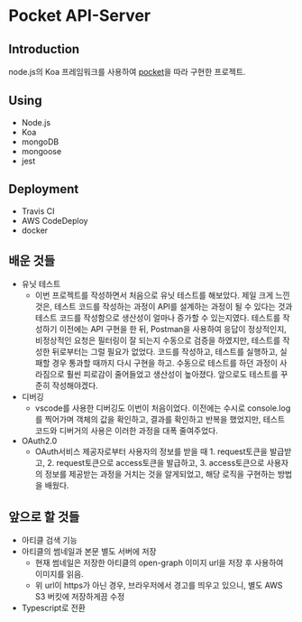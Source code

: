 # Pocket API-Server

## Introduction

node.js의 Koa 프레임워크를 사용하여 [pocket](https://app.getpocket.com/)을 따라 구현한 프로젝트.

## Using

- Node.js
- Koa
- mongoDB
- mongoose
- jest

## Deployment

- Travis CI
- AWS CodeDeploy
- docker

## 배운 것들

- 유닛 테스트
  - 이번 프로젝트를 작성하면서 처음으로 유닛 테스트를 해보았다. 제일 크게 느낀 것은, 테스트 코드를 작성하는 과정이 API를 설계하는 과정이 될 수 있다는 것과 테스트 코드를 작성함으로 생산성이 얼마나 증가할 수 있는지였다.
    테스트를 작성하기 이전에는 API 구현을 한 뒤, Postman을 사용하여 응답이 정상적인지, 비정상적인 요청은 필터링이 잘 되는지 수동으로 검증을 하였지만, 테스트를 작성한 뒤로부터는 그럴 필요가 없었다.
    코드를 작성하고, 테스트를 실행하고, 실패할 경우 통과할 때까지 다시 구현을 하고. 수동으로 테스트를 하던 과정이 사라짐으로 훨씬 피로감이 줄어들었고 생산성이 높아졌다.
    앞으로도 테스트를 꾸준히 작성해야겠다.
- 디버깅
  - vscode를 사용한 디버깅도 이번이 처음이었다. 이전에는 수시로 console.log를 찍어가며 객체의 값을 확인하고, 결과를 확인하고 반복을 했었지만, 테스트 코드와 디버거의 사용은 이러한 과정을 대폭 줄여주었다.
- OAuth2.0
  - OAuth서비스 제공자로부터 사용자의 정보를 받을 때 1. request토큰을 발급받고, 2. request토큰으로 access토큰을 발급하고, 3. access토큰으로 사용자의 정보를 제공받는 과정을 거치는 것을 알게되었고, 해당 로직을 구현하는 방법을 배웠다.

## 앞으로 할 것들

- 아티클 검색 기능
- 아티클의 썸네일과 본문 별도 서버에 저장
  - 현재 썸네일은 저장한 아티클의 open-graph 이미지 url을 저장 후 사용하여 이미지를 읽음.
  - 위 url이 https가 아닌 경우, 브라우저에서 경고를 띄우고 있으니, 별도 AWS S3 버킷에 저장하게끔 수정
- Typescript로 전환
